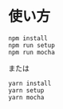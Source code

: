 # 使い方


```
npm install
npm run setup
npm run mocha
```

または

```
yarn install
yarn setup
yarn mocha
```
